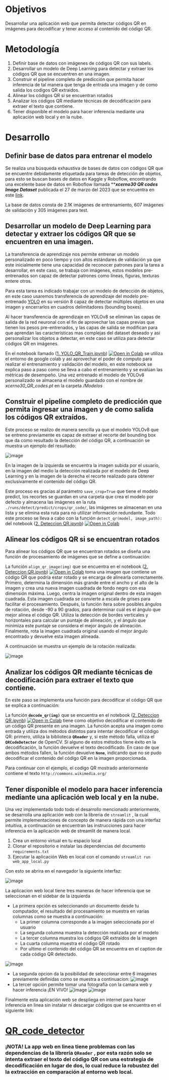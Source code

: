 # Objetivos

Desarrollar una aplicación web que permita detectar códigos QR en imágenes para decodificar y tener acceso al contenido del código QR.

# Metodología

1. Definir base de datos con imágenes de códigos QR con sus labels.
2. Desarrollar un modelo de Deep Learning para detectar y extraer los códigos QR que se encuentren en una imagen.
3. Construir el pipeline completo de predicción que permita hacer inferencia de tal manera que tenga de entrada una imagen y de como salida los codigos QR extraidos.
4. Alinear los códigos QR si se encuentran rotados
5. Analizar los códigos QR mediante técnicas de decodificación para extraer el texto que contiene.
6. Tener disponible el modelo para hacer inferencia mediante una aplicación web local y en la nube.

# Desarrollo

## Definir base de datos para entrenar el modelo

Se realiza una búsqueda exhaustiva de bases de datos con códigos QR que se encuentre debidamente etiquetada para tareas de detección de objetos, para esto se buscan bases de datos en Kaggle y Roboflow, encontrando una excelente base de datos en Roboflow llamada *****xcerno30 QR codes Image Dataset*** publicada el 27 de marzo del 2023 que se encuentra en este [link](https://universe.roboflow.com/matej-cernohous/xcerno30-qr-codes/dataset/21).

La base de datos consta de 2.1K imágenes de entrenamiento, 607 imágenes de validación y 305 imágenes para test.

## Desarrollar un modelo de Deep Learning para detectar y extraer los códigos QR que se encuentren en una imagen.

La transferencia de aprendizaje nos permite entrenar un modelo personalizado en poco tiempo y con altos estándares de validación ya que este inicialmente tiene una capacidad de reconocer patrones para la tarea a desarrollar, en este caso, se trabaja con imágenes, estos modelos pre-entrenados son capaz de detectar patrones como líneas, figuras, texturas entere otros.

Para esta tarea es indicado trabajar con un modelo de detección de objetos, en este caso usaremos transferencia de aprendizaje del modelo pre-entrenado [YOLO](https://docs.ultralytics.com/models/yolov8/#usage) en su versión 8 capaz de detectar múltiples objetos en una imagen y encerrarlos en cuadros delimitadores (bounding boxes). 

Al hacer transferencia de aprendizaje en YOLOv8 se eliminan las capas de salida de la red neuronal con el fin de aprovechar las capas previas que tienen los pesos pre-entrenados, y las capas de salida se modifican para que aprendan las características mas complejas del dataset deseado y asi personalizar los objetos a detectar, en este caso se utiliza para detectar códigos QR en imágenes.

En el notebook llamado ([1. YOLO_QR_Train.ipynb](https://github.com/MrMercado/QR_code_detector/blob/main/1.%20YOLO_QR_Train.ipynb)) [![Open in Colab](https://colab.research.google.com/assets/colab-badge.svg)](https://colab.research.google.com/github/MrMercado/QR_code_detector/blob/main/1.%20YOLO_QR_Train.ipynb) se utiliza el entorno de google colab y asi aprovechar el poder de computo para realizar el entrenamiento y validación del modelo, en este notebook se explica paso a paso como se lleva a cabo el entrenamiento y se evalúan las métricas de desempeño.
Una vez entrenado el modelo de YOLOv8 personalizado se almacena el modelo guardado con el nombre de *xcerno30_QR_codes.pt* en la carpeta */Modelos*

## Construir el pipeline completo de predicción que permita ingresar una imagen y de como salida los códigos QR extraídos.

Este proceso se realizo de manera sencilla ya que el modelo YOLOv8 que se entreno previamente es capaz de extraer el recorte del bounding box que da como resultado la detección del código QR, a continuación se muestra un ejemplo del resultado:

![image](https://github.com/MrMercado/QR_code_detector/assets/126843626/cd91a963-de71-4b22-88ff-ee57bb239d6f)

En la imagen de la izquierda se encuentra la imagen subida por el usuario, en la imagen del medio la detección realizada por el modelo de Deep Learning y en la imagen de la derecha el recorte realizado para obtener exclusivamente el contenido del código QR.

Este proceso es gracias al parámetro `save_crop=True` que tiene el modelo predict, los recortes se guardan en una carpeta que crea el modelo por defecto y almacena las imágenes en la ruta `./runs/detect/predict/crops/qr_code/`, las imágenes se almacenan en una lista y se elimina esta ruta para no utilizar información redundante. Todo este proceso se lleva a cabo con la función `detect_qr(model, image_path):` del notebook ([2. Deteccion QR.ipynb](https://github.com/MrMercado/QR_code_detector/blob/main/3.%20Deteccion%20QR.ipynb)) [![Open in Colab](https://colab.research.google.com/assets/colab-badge.svg)](https://colab.research.google.com/github/MrMercado/QR_code_detector/blob/main/3.%20Deteccion%20QR.ipynb)

## Alinear los códigos QR si se encuentran rotados

Para alinear los códigos QR que se encuentran rotados se diseña una función de procesamiento de imágenes que se define a continuación:

La función `align_qr_image(img)` que se encuentra en el notebook ([2. Deteccion QR.ipynb](https://github.com/MrMercado/QR_code_detector/blob/main/3.%20Deteccion%20QR.ipynb)) [![Open in Colab](https://colab.research.google.com/assets/colab-badge.svg)](https://colab.research.google.com/github/MrMercado/QR_code_detector/blob/main/3.%20Deteccion%20QR.ipynb) toma una imagen que contiene un código QR que podría estar rotado y se encarga de alinearla correctamente. Primero, determina la dimensión más grande entre el ancho y el alto de la imagen y crea una nueva imagen cuadrada de fondo negro con esa dimensión máxima. Luego, centra la imagen original dentro de esta imagen cuadrada. Esta imagen cuadrada se convierte a escala de grises para facilitar el procesamiento. Después, la función itera sobre posibles ángulos de rotación, desde -90 a 90 grados, para determinar cuál es el ángulo que mejor alinea el código QR. Utiliza la detección de bordes verticales y horizontales para calcular un puntaje de alineación, y el ángulo que minimiza este puntaje se considera el mejor ángulo de alineación. Finalmente, rota la imagen cuadrada original usando el mejor ángulo encontrado y devuelve esta imagen alineada.

A continuación se muestra un ejemplo de la rotación realizada:

![image](https://github.com/MrMercado/QR_code_detector/assets/126843626/d7cf42b6-f8d6-43ba-ad92-7a8726f660cd)



## Analizar los códigos QR mediante técnicas de decodificación para extraer el texto que contiene.

En este paso se implementa una función para decodificar el código QR que se explica a continuación:

La función **`decode_qr(img)`** que se encuentra en el notebook ([2. Deteccion QR.ipynb](https://github.com/MrMercado/QR_code_detector/blob/main/3.%20Deteccion%20QR.ipynb)) [![Open in Colab](https://colab.research.google.com/assets/colab-badge.svg)](https://colab.research.google.com/github/MrMercado/QR_code_detector/blob/main/3.%20Deteccion%20QR.ipynb) tiene como objetivo decodificar el contenido de un código QR presente en una imagen. La función acepta una imagen como entrada y utiliza dos métodos distintos para intentar decodificar el código QR: primero, utiliza la biblioteca **`QReader`** y, si este método falla, utiliza el **`QRCodeDetector`** de OpenCV. Si alguno de estos métodos tiene éxito en la decodificación, la función devuelve el texto decodificado. En caso de que ambos métodos fallen, la función devuelve **`None`**, indicando que no se pudo decodificar el contenido del código QR en la imagen proporcionada.

Para continuar con el ejemplo, el codigo QR mostrado anteriormente contiene el texto `http://commons.wikimedia.org/`

## Tener disponible el modelo para hacer inferencia mediante una aplicación web local y en la nube.

Una vez implementado todo todo el desarrollo mencionado anteriormente, se desarrolla una aplicación web con la libreria de `streamlit` , la cual permite implementaciones de concepto de manera rápida con una interfaz intuitiva, a continuación se encuentran las instrucciones para hacer inferencia en la aplicación web de streamlit de manera local.

1. Crea un entorno virtual en tu espacio local
2. Clonar el repositorio e instalar las dependencias del documento `requirements.txt` 
3. Ejecutar la aplicación Web en local con el comando `streamlit run web_app_local.py`

Con esto se abrira en el navegador la siguiente interfaz:

![image](https://github.com/MrMercado/QR_code_detector/assets/126843626/aff585ce-6846-4d3a-81a1-7e46fd561b5c)

La aplicacion web local tiene tres maneras de hacer inferencia que se seleccionan en el sidebar de la izquierda

- La primera opción es seleccionando un documento desde tu computador, el resultado del procesamiento se muestra en varias columnas como se muestra a continuación:
    - La primer columna corresponde a la imagen seleccionada por el usuario
    - La segunda columna muestra la detección realizada por el modelo
    - La tercer columna muestra los códigos QR extraídos de la imagen
    - La cuarta columna muestra el código QR rotado
    - Por ultimo el contenido del código QR se encuentra en el caption de cada código QR detectado.

![image](https://github.com/MrMercado/QR_code_detector/assets/126843626/8dd25e16-bdba-4784-9bcc-c3235d20dfc6)

- La segunda opcion da la posibilidad de seleccionar entre 6 imagenes previamente definidas como se muestra a continuacion:
![image](https://github.com/MrMercado/QR_code_detector/assets/126843626/8c57e7c7-60d1-47dc-b7fa-f277e71914b1)
- La tercer opción permite tomar una fotografía con la camara web y hacer inferencia ¡EN VIVO!
![image](https://github.com/MrMercado/QR_code_detector/assets/126843626/0e4969b1-6a9d-4dd8-92ec-92f9926fd749)
![image](https://github.com/MrMercado/QR_code_detector/assets/126843626/200a9799-50e3-49a2-b9e4-67dc916927f9)

Finalmente esta aplicación web se despliega en internet para hacer inferencia en linea sin instalar ni descargar códigos que se encuentra en el siguiente link:

# [QR_code_detector](https://qrcodedetector.streamlit.app/)

### **¡NOTA! La app web en linea tiene problemas con las dependencias de la librería `QReader` , por esta razón solo se intenta extraer el texto del código QR con una estrategia de decodificación en lugar de dos, lo cual reduce la robustez del la extracción en comparación al entorno web local.**
